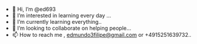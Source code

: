 - 👋 Hi, I’m @ed693
- 👀 I’m interested in learning every day ...
- 🌱 I’m currently learning everything..
- 💞️ I’m looking to collaborate on helping people...
- 📫 How to reach me , edmundo3filipe@gmail.com or +4915251639732..

<!---
ed693/ed693 is a ✨ special ✨ repository because its `README.md` (this file) appears on your GitHub profile.
You can click the Preview link to take a look at your changes.
--->
